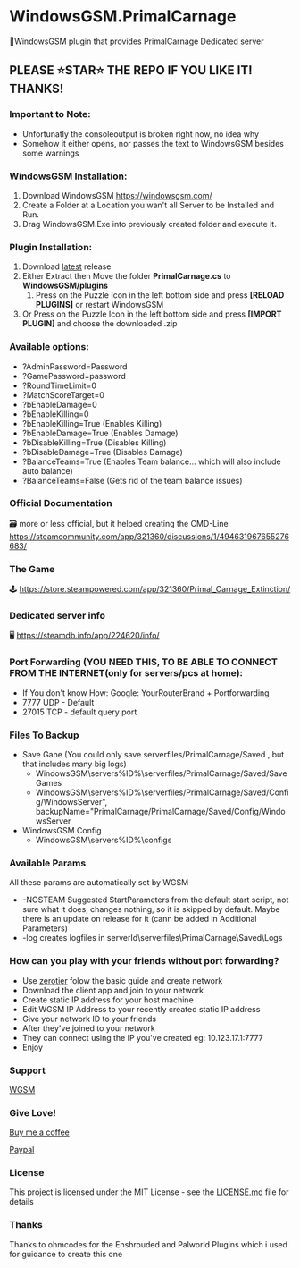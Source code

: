# WindowsGSM.PrimalCarnage
🧩WindowsGSM plugin that provides PrimalCarnage Dedicated server

## PLEASE ⭐STAR⭐ THE REPO IF YOU LIKE IT! THANKS!

### Important to Note:
- Unfortunatly the consoleoutput is broken right now, no idea why
- Somehow it either opens, nor passes the text to WindowsGSM besides some warnings

### WindowsGSM Installation: 
1. Download  WindowsGSM https://windowsgsm.com/ 
2. Create a Folder at a Location you wan't all Server to be Installed and Run.
3. Drag WindowsGSM.Exe into previously created folder and execute it.

### Plugin Installation:
1. Download [latest](https://https://github.com/Raziel7893/WindowsGSM.PrimalCarnage/releases/latest) release
2. Either Extract then Move the folder **PrimalCarnage.cs** to **WindowsGSM/plugins** 
    1. Press on the Puzzle Icon in the left bottom side and press **[RELOAD PLUGINS]** or restart WindowsGSM
3. Or Press on the Puzzle Icon in the left bottom side and press **[IMPORT PLUGIN]** and choose the downloaded .zip

### Available options:
- ?AdminPassword=Password
- ?GamePassword=password
- ?RoundTimeLimit=0
- ?MatchScoreTarget=0
- ?bEnableDamage=0
- ?bEnableKilling=0
- ?bEnableKilling=True (Enables Killing)
- ?bEnableDamage=True (Enables Damage)
- ?bDisableKilling=True (Disables Killing)
- ?bDisableDamage=True (Disables Damage)
- ?BalanceTeams=True (Enables Team balance... which will also include auto balance)
- ?BalanceTeams=False (Gets rid of the team balance issues)

### Official Documentation
🗃️ more or less official, but it helped creating the CMD-Line https://steamcommunity.com/app/321360/discussions/1/494631967655276683/

### The Game
🕹️ https://store.steampowered.com/app/321360/Primal_Carnage_Extinction/

### Dedicated server info
🖥️ https://steamdb.info/app/224620/info/

### Port Forwarding (YOU NEED THIS, TO BE ABLE TO CONNECT FROM THE INTERNET(only for servers/pcs at home):
- If You don't know How: Google: YourRouterBrand + Portforwarding
- 7777 UDP - Default
- 27015 TCP - default query port

### Files To Backup
- Save Gane (You could only save serverfiles/PrimalCarnage/Saved , but that includes many big logs)
  - WindowsGSM\servers\%ID%\serverfiles/PrimalCarnage/Saved/SaveGames
  - WindowsGSM\servers\%ID%\serverfiles/PrimalCarnage/Saved/Config/WindowsServer", backupName="PrimalCarnage/PrimalCarnage/Saved/Config/WindowsServer
- WindowsGSM Config
  - WindowsGSM\servers\%ID%\configs

### Available Params
All these params are automatically set by WGSM
- -NOSTEAM                      Suggested StartParameters from the default start script, not sure what it does, changes nothing, so it is skipped by default. Maybe there is an update on release for it (cann be added in Additional Parameters)
- -log                          creates logfiles in serverId\serverfiles\PrimalCarnage\Saved\Logs

### How can you play with your friends without port forwarding?
- Use [zerotier](https://www.zerotier.com/) folow the basic guide and create network
- Download the client app and join to your network
- Create static IP address for your host machine
- Edit WGSM IP Address to your recently created static IP address
- Give your network ID to your friends
- After they've joined to your network
- They can connect using the IP you've created eg: 10.123.17.1:7777
- Enjoy

### Support
[WGSM](https://discord.com/channels/590590698907107340/645730252672335893)

### Give Love!
[Buy me a coffee](https://ko-fi.com/raziel7893)

[Paypal](https://paypal.me/raziel7893)

### License
This project is licensed under the MIT License - see the <a href="https://github.com/raziel7893/WindowsGSM.PrimalCarnage/blob/main/LICENSE">LICENSE.md</a> file for details

### Thanks
Thanks to ohmcodes for the Enshrouded and Palworld Plugins which i used for guidance to create this one
